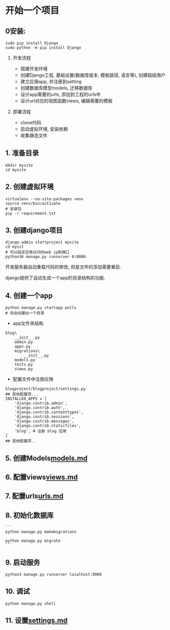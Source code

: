 # 开始一个项目

## 0安装: 
```
sudo pip install Django
sudo python -m pip install Django
```

1. 开发流程
   - 搭建开发环境
   - 创建Django工程, 基础设置(数据库版本, 模板路径, 语言等), 创建超级用户
   - 建立应用app, 并注册到setting
   - 创建数据库模型models, 迁移数据库
   - 设计app需要的urls, 添加到工程的urls中
   - 设计url对应的视图函数views, 编辑需要的模板

2. 部署流程
   - clone代码
   - 启动虚拟环境, 安装依赖
   - 收集静态文件

## 1. 准备目录
```
mkdir mysite
cd mysite
```

## 2. 创建虚拟环境
```
virtualenv --no-site-packages venv
source venv/bin/activate
# 安装包
pip -r requirement.txt
```

## 3. 创建django项目
```
django-admin startproject mysite
cd mysit
# 可以指定应用访问的web ip和端口
python36 manage.py runserver 0:8000 
```
开发服务器自动重载代码的修改, 但是文件的添加需要重启.

django提供了自动生成一个app的目录结构的功能.


## 4. 创建一个app

```
python manage.py startapp polls
# 将会创建出一个目录
```

- app文件夹结构
```
blog\
    __init__.py
    admin.py
    apps.py
    migrations\
        __init__.py
    models.py
    tests.py
    views.py
```

- 配置文件中注册应用
```
blogproject/blogproject/settings.py
## 其他配置项...
INSTALLED_APPS = [
    'django.contrib.admin',
    'django.contrib.auth',
    'django.contrib.contenttypes',
    'django.contrib.sessions',
    'django.contrib.messages',
    'django.contrib.staticfiles',
    'blog', # 注册 blog 应用
]
## 其他配置项..
```

## 5. 创建Models[models.md](./models.md)

## 6. 配置views[views.md](./views.md)

## 7. 配置urls[urls.md](./urls.md)

## 8. 初始化数据库
    ```
    python manage.py makemigrations

    python manage.py migrate
    ```

## 9. 启动服务
`python3 manage.py runserver localhost:8000`

## 10. 调试
`python manage.py shell`

## 11. 设置[settings.md](settings.md)
